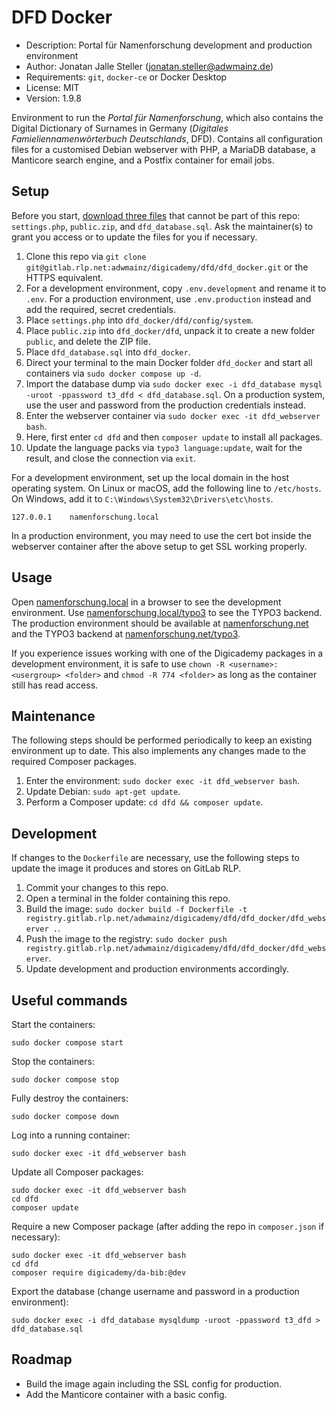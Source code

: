# DFD Docker

- Description: Portal für Namenforschung development and production environment
- Author: Jonatan Jalle Steller ([jonatan.steller@adwmainz.de](mailto:jonatan.steller@adwmainz.de))
- Requirements: `git`, `docker-ce` or Docker Desktop
- License: MIT
- Version: 1.9.8

Environment to run the *Portal für Namenforschung*, which also contains the Digital Dictionary of Surnames in Germany (*Digitales Famieliennamenwörterbuch Deutschlands*, DFD). Contains all configuration files for a customised Debian webserver with PHP, a MariaDB database, a Manticore search engine, and a Postfix container for email jobs.

## Setup

Before you start, [download three files](https://seafile.rlp.net/smart-link/11605d5e-9276-4048-a0cf-511ae67d6468/) that cannot be part of this repo: `settings.php`, `public.zip`, and `dfd_database.sql`. Ask the maintainer(s) to grant you access or to update the files for you if necessary.

1. Clone this repo via `git clone git@gitlab.rlp.net:adwmainz/digicademy/dfd/dfd_docker.git` or the HTTPS equivalent.
2. For a development environment, copy `.env.development` and rename it to `.env`. For a production environment, use `.env.production` instead and add the required, secret credentials.
3. Place `settings.php` into `dfd_docker/dfd/config/system`.
4. Place `public.zip` into `dfd_docker/dfd`, unpack it to create a new folder `public`, and delete the ZIP file.
5. Place `dfd_database.sql` into `dfd_docker`.
6. Direct your terminal to the main Docker folder `dfd_docker` and start all containers via `sudo docker compose up -d`.
7. Import the database dump via `sudo docker exec -i dfd_database mysql -uroot -ppassword t3_dfd < dfd_database.sql`. On a production system, use the user and password from the production credentials instead.
8. Enter the webserver container via `sudo docker exec -it dfd_webserver bash`.
9. Here, first enter `cd dfd` and then `composer update` to install all packages.
10. Update the language packs via `typo3 language:update`, wait for the result, and close the connection via `exit`.

For a development environment, set up the local domain in the host operating system. On Linux or macOS, add the following line to `/etc/hosts`. On Windows, add it to `C:\Windows\System32\Drivers\etc\hosts`.

```
127.0.0.1    namenforschung.local
```

In a production environment, you may need to use the cert bot inside the webserver container after the above setup to get SSL working properly.

## Usage

Open [namenforschung.local](http://namenforschung.local/) in a browser to see the development environment. Use [namenforschung.local/typo3](http://namenforschung.local/typo3) to see the TYPO3 backend. The production environment should be available at [namenforschung.net](https://namenforschung.net/) and the TYPO3 backend at [namenforschung.net/typo3](https://namenforschung.net/typo3).

If you experience issues working with one of the Digicademy packages in a development environment, it is safe to use `chown -R <username>:<usergroup> <folder>` and `chmod -R 774 <folder>` as long as the container still has read access.

## Maintenance

The following steps should be performed periodically to keep an existing environment up to date. This also implements any changes made to the required Composer packages.

1. Enter the environment: `sudo docker exec -it dfd_webserver bash`.
2. Update Debian: `sudo apt-get update`.
3. Perform a Composer update: `cd dfd && composer update`.

## Development

If changes to the `Dockerfile` are necessary, use the following steps to update the image it produces and stores on GitLab RLP.

1. Commit your changes to this repo.
2. Open a terminal in the folder containing this repo.
3. Build the image: `sudo docker build -f Dockerfile -t registry.gitlab.rlp.net/adwmainz/digicademy/dfd/dfd_docker/dfd_webserver .`.
4. Push the image to the registry: `sudo docker push registry.gitlab.rlp.net/adwmainz/digicademy/dfd/dfd_docker/dfd_webserver`.
5. Update development and production environments accordingly.

## Useful commands

Start the containers:

```
sudo docker compose start
```

Stop the containers:

```
sudo docker compose stop
```

Fully destroy the containers:

```
sudo docker compose down
```

Log into a running container:

```
sudo docker exec -it dfd_webserver bash
```

Update all Composer packages:

```
sudo docker exec -it dfd_webserver bash
cd dfd
composer update
```

Require a new Composer package (after adding the repo in `composer.json` if necessary):

```
sudo docker exec -it dfd_webserver bash
cd dfd
composer require digicademy/da-bib:@dev
```

Export the database (change username and password in a production environment):

```
sudo docker exec -i dfd_database mysqldump -uroot -ppassword t3_dfd > dfd_database.sql
```

## Roadmap

- Build the image again including the SSL config for production.
- Add the Manticore container with a basic config.
